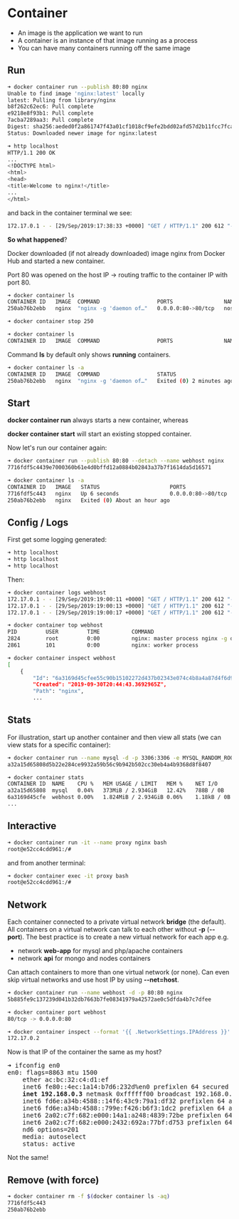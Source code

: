 # Container

- An image is the application we want to run
- A container is an instance of that image running as a process
- You can have many containers running off the same image

## Run

```bash
➜ docker container run --publish 80:80 nginx
Unable to find image 'nginx:latest' locally
latest: Pulling from library/nginx
b8f262c62ec6: Pull complete
e9218e8f93b1: Pull complete
7acba7289aa3: Pull complete
Digest: sha256:aeded0f2a861747f43a01cf1018cf9efe2bdd02afd57d2b11fcc7fcadc16ccd1
Status: Downloaded newer image for nginx:latest
```

```bash
➜ http localhost
HTTP/1.1 200 OK
...
<!DOCTYPE html>
<html>
<head>
<title>Welcome to nginx!</title>
...
</html>
```

and back in the container terminal we see:

```bash
172.17.0.1 - - [29/Sep/2019:17:38:33 +0000] "GET / HTTP/1.1" 200 612 "-" "HTTPie/1.0.3" "-"
```

**So what happened**?

Docker downloaded (if not already downloaded) image nginx from Docker Hub and started a new container.

Port 80 was opened on the host IP -> routing traffic to the container IP with port 80.

```bash
➜ docker container ls
CONTAINER ID   IMAGE  COMMAND                  PORTS                NAMES
250ab76b2ebb   nginx  "nginx -g 'daemon of…"   0.0.0.0:80->80/tcp   nostalgic_chandrasekhar
```

```bash
➜ docker container stop 250
```

```bash
➜ docker container ls
CONTAINER ID   IMAGE  COMMAND                  PORTS                NAMES
```

Command **ls** by default only shows **running** containers.

```bash
➜ docker container ls -a
CONTAINER ID   IMAGE  COMMAND                  STATUS
250ab76b2ebb   nginx  "nginx -g 'daemon of…"   Exited (0) 2 minutes ago
```

## Start

**docker container run** always starts a new container, whereas

**docker container start** will start an existing stopped container.

Now let's run our container again:

```bash
➜ docker container run --publish 80:80 --detach --name webhost nginx
7716fdf5c4439e7000360b61e4d0bffd12a0884b02843a37b7f1614da5d16571

➜ docker container ls -a
CONTAINER ID   IMAGE   STATUS                      PORTS                NAMES
7716fdf5c443   nginx   Up 6 seconds                0.0.0.0:80->80/tcp   webhost
250ab76b2ebb   nginx   Exited (0) About an hour ago                     nostalgic_chandrasekhar
```

## Config / Logs

First get some logging generated:

```bash
➜ http localhost
➜ http localhost
➜ http localhost
```

Then:

```bash
➜ docker container logs webhost
172.17.0.1 - - [29/Sep/2019:19:00:11 +0000] "GET / HTTP/1.1" 200 612 "-" "HTTPie/1.0.3" "-"
172.17.0.1 - - [29/Sep/2019:19:00:13 +0000] "GET / HTTP/1.1" 200 612 "-" "HTTPie/1.0.3" "-"
172.17.0.1 - - [29/Sep/2019:19:00:17 +0000] "GET / HTTP/1.1" 200 612 "-" "HTTPie/1.0.3" "-"
```

```bash
➜ docker container top webhost
PID         USER         TIME          COMMAND
2824        root         0:00          nginx: master process nginx -g daemon off;
2861        101          0:00          nginx: worker process
```

```bash
➜ docker container inspect webhost
[
    {
        "Id": "6a3169d45cfee55c90b15102272d437b02343e074c4b8a4a87d4f6d9be9f7603",
        "Created": "2019-09-30T20:44:43.3692965Z",
        "Path": "nginx",
        ...
```

## Stats

For illustration, start up another container and then view all stats (we can view stats for a specific container):

```bash
➜ docker container run --name mysql -d -p 3306:3306 -e MYSQL_RANDOM_ROOT_PASSWORD=yes mysql
a32a15d65808d5b22e284ce9932a59b56c9b942b502cc30eb4a4b9368d8f8407
```

```bash
➜ docker container stats
CONTAINER ID  NAME    CPU %   MEM USAGE / LIMIT   MEM %    NET I/O     BLOCK I/O           PIDS
a32a15d65808  mysql   0.04%   373MiB / 2.934GiB   12.42%   788B / 0B    8.19kB / 1.26GB    38
6a3169d45cfe  webhost 0.00%   1.824MiB / 2.934GiB 0.06%    1.18kB / 0B  0B / 0B            2
...
```

## Interactive

```bash
➜ docker container run -it --name proxy nginx bash
root@e52cc4cdd961:/#
```

and from another terminal:

```bash
➜ docker container exec -it proxy bash
root@e52cc4cdd961:/#
```

## Network

Each container connected to a private virtual network **bridge** (the default). All containers on a virtual network can talk to each other without **-p** (**--port**). The best practice is to create a new virtual network for each app e.g.

- network **web-app** for mysql and php/apache containers
- network **api** for mongo and nodes containers

Can attach containers to more than one virtual network (or none). Can even skip virtual networks and use host IP by using **--net=host**.

```bash
➜ docker container run --name webhost -d -p 80:80 nginx
5b885fe9c137239d041b32db7663b7fe08341979a42572ae0c5dfda4b7c7dfee

➜ docker container port webhost
80/tcp -> 0.0.0.0:80
```

```bash
➜ docker container inspect --format '{{ .NetworkSettings.IPAddress }}' webhost
172.17.0.2
```

Now is that IP of the container the same as my host?

<pre>
➜ ifconfig en0
en0: flags=8863<UP,BROADCAST,SMART,RUNNING,SIMPLEX,MULTICAST> mtu 1500
	ether ac:bc:32:c4:d1:ef
	inet6 fe80::4ec:1a14:b7d6:232d%en0 prefixlen 64 secured scopeid 0x5
	<b>inet 192.168.0.3</b> netmask 0xffffff00 broadcast 192.168.0.255
	inet6 fd6e:a34b:4588::14f6:43c9:79a1:df32 prefixlen 64 autoconf secured
	inet6 fd6e:a34b:4588::799e:f426:b6f3:1dc2 prefixlen 64 autoconf temporary
	inet6 2a02:c7f:682:e000:14a1:a248:4839:72be prefixlen 64 autoconf secured
	inet6 2a02:c7f:682:e000:2432:692a:77bf:d753 prefixlen 64 autoconf temporary
	nd6 options=201<PERFORMNUD,DAD>
	media: autoselect
	status: active
</pre>

Not the same!

## Remove (with force)

```bash
➜ docker container rm -f $(docker container ls -aq)
7716fdf5c443
250ab76b2ebb
```

